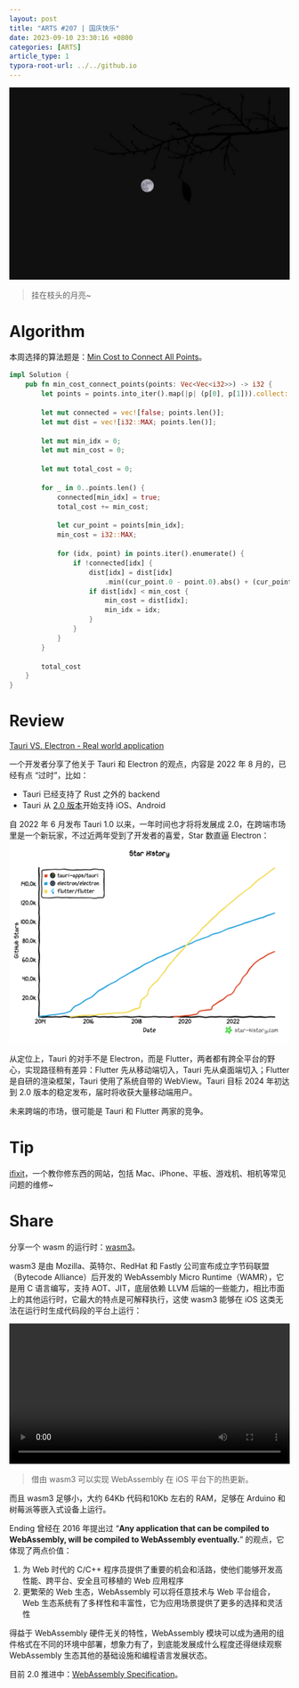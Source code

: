 ```yaml
---
layout: post
title: "ARTS #207 | 国庆快乐"
date: 2023-09-10 23:30:16 +0800
categories: [ARTS]
article_type: 1
typora-root-url: ../../github.io
---
```


![](/assets/img/207-caption.JPG)

>挂在枝头的月亮~

# Algorithm

本周选择的算法题是：[Min Cost to Connect All Points](https://leetcode.com/problems/min-cost-to-connect-all-points/)。

```rust
impl Solution {
    pub fn min_cost_connect_points(points: Vec<Vec<i32>>) -> i32 {
        let points = points.into_iter().map(|p| (p[0], p[1])).collect::<Vec<_>>();

        let mut connected = vec![false; points.len()];
        let mut dist = vec![i32::MAX; points.len()];

        let mut min_idx = 0;
        let mut min_cost = 0;

        let mut total_cost = 0;

        for _ in 0..points.len() {
            connected[min_idx] = true;
            total_cost += min_cost;

            let cur_point = points[min_idx];
            min_cost = i32::MAX;

            for (idx, point) in points.iter().enumerate() {
                if !connected[idx] {
                    dist[idx] = dist[idx]
                        .min((cur_point.0 - point.0).abs() + (cur_point.1 - point.1).abs());
                    if dist[idx] < min_cost {
                        min_cost = dist[idx];
                        min_idx = idx;
                    }
                }
            }
        }

        total_cost
    }
}
```


# Review

[Tauri VS. Electron - Real world application](https://www.levminer.com/blog/tauri-vs-electron)

一个开发者分享了他关于 Tauri 和 Electron 的观点，内容是 2022 年 8 月的，已经有点 “过时”，比如：

- Tauri 已经支持了 Rust 之外的 backend
- Tauri 从 [2.0 版本](https://beta.tauri.app/blog/roadmap-to-tauri-2-0/)开始支持 iOS、Android

自 2022 年 6 月发布 Tauri 1.0 以来，一年时间也才将将发展成 2.0，在跨端市场里是一个新玩家，不过近两年受到了开发者的喜爱，Star 数直逼 Electron：![](/assets/img/207-2.png)

从定位上，Tauri 的对手不是 Electron，而是 Flutter，两者都有跨全平台的野心，实现路径稍有差异：Flutter 先从移动端切入，Tauri 先从桌面端切入；Flutter 是自研的渲染框架，Tauri 使用了系统自带的 WebView。Tauri 目标 2024 年初达到 2.0 版本的稳定发布，届时将收获大量移动端用户。

未来跨端的市场，很可能是 Tauri 和 Flutter 两家的竞争。

# Tip

[ifixit](https://zh.ifixit.com/Guide)，一个教你修东西的网站，包括 Mac、iPhone、平板、游戏机、相机等常见问题的维修~

# Share

分享一个 wasm 的运行时：[wasm3](https://github.com/wasm3/wasm3/)。

wasm3 是由 Mozilla、英特尔、RedHat 和 Fastly 公司宣布成立字节码联盟（Bytecode Alliance）后开发的 WebAssembly Micro Runtime（WAMR），它是用 C 语言编写，支持 AOT、JIT，底层依赖 LLVM 后端的一些能力，相比市面上的其他运行时，它最大的特点是可解释执行，这使 wasm3 能够在 iOS 这类无法在运行时生成代码段的平台上运行：

<video width="100%"  controls src="/assets/img/207-1.mp4"></video>

> 借由 wasm3 可以实现 WebAssembly 在 iOS 平台下的热更新。

而且 wasm3 足够小，大约 64Kb 代码和10Kb 左右的 RAM，足够在 Arduino 和树莓派等嵌入式设备上运行。

Ending 曾经在 2016 年提出过 “**Any application that can be compiled to WebAssembly, will be compiled to WebAssembly eventually.**” 的观点，它体现了两点价值：

1. 为 Web 时代的 C/C++ 程序员提供了重要的机会和活路，使他们能够开发高性能、跨平台、安全且可移植的 Web 应用程序
2. 更繁荣的 Web 生态，WebAssembly 可以将任意技术与 Web 平台组合，Web 生态系统有了多样性和丰富性，它为应用场景提供了更多的选择和灵活性

得益于 WebAssembly 硬件无关的特性，WebAssembly 模块可以成为通用的组件格式在不同的环境中部署，想象力有了，到底能发展成什么程度还得继续观察 WebAssembly 生态其他的基础设施和编程语言发展状态。

目前 2.0 推进中：[WebAssembly Specification](https://webassembly.github.io/spec/core/)。
